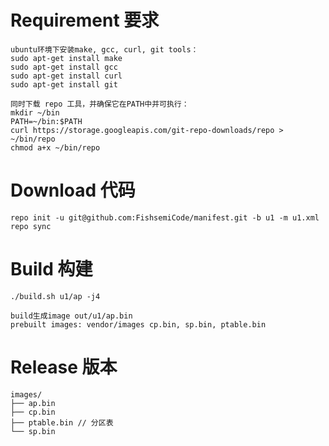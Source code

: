 # Requirement 要求
    
    ubuntu环境下安装make, gcc, curl, git tools：
    sudo apt-get install make
    sudo apt-get install gcc
    sudo apt-get install curl
    sudo apt-get install git
   
    同时下载 repo 工具，并确保它在PATH中并可执行：
    mkdir ~/bin
    PATH=~/bin:$PATH
    curl https://storage.googleapis.com/git-repo-downloads/repo > ~/bin/repo
    chmod a+x ~/bin/repo

# Download 代码
    repo init -u git@github.com:FishsemiCode/manifest.git -b u1 -m u1.xml
    repo sync
    
# Build 构建
    ./build.sh u1/ap -j4
  
    build生成image out/u1/ap.bin
    prebuilt images: vendor/images cp.bin, sp.bin, ptable.bin
    
# Release 版本

    images/
    ├── ap.bin
    ├── cp.bin
    ├── ptable.bin // 分区表
    └── sp.bin
